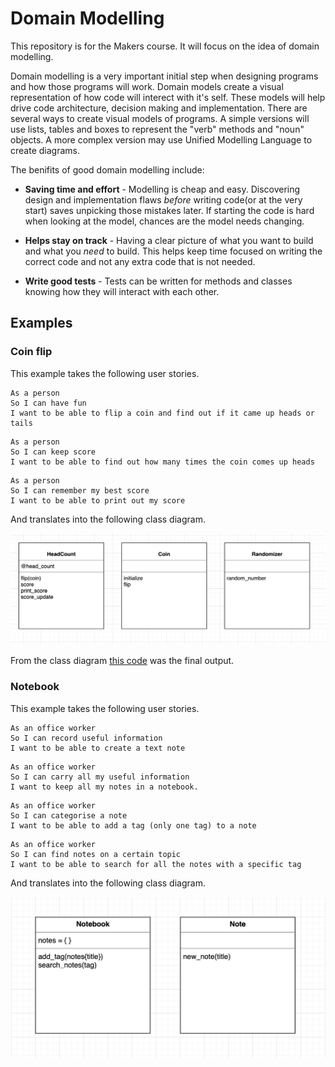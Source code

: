 # Domain Modelling

This repository is for the Makers course. It will focus on the idea of domain modelling.

Domain modelling is a very important initial step when designing programs and how those programs will work. Domain models create a visual representation of how code will interect with it's self. These models will help drive code architecture, decision making and implementation. There are several ways to create visual models of programs. A simple versions will use lists, tables and boxes to represent the "verb" methods and "noun" objects. A more complex version may use Unified Modelling Language to create diagrams.

The benifits of good domain modelling include:

* **Saving time and effort** - Modelling is cheap and easy. Discovering design and implementation flaws _before_ writing code(or at the very start) saves unpicking those mistakes later. If starting the code is hard when looking at the model, chances are the model needs changing.

* **Helps stay on track** - Having a clear picture of what you want to build and what you _need_ to build. This helps keep time focused on writing the correct code and not any extra code that is not needed.

* **Write good tests** - Tests can be written for methods and classes knowing how they will interact with each other. 

## Examples


### Coin flip

This example takes the following user stories.

```
As a person
So I can have fun
I want to be able to flip a coin and find out if it came up heads or tails
```
```
As a person
So I can keep score
I want to be able to find out how many times the coin comes up heads
```
```
As a person
So I can remember my best score
I want to be able to print out my score
```

And translates into the following class diagram.

![Coin flip class diagram](img/coin-class-diagram.png)

From the class diagram [this code](coin-flip.rb) was the final output.

### Notebook

This example takes the following user stories.

```
As an office worker
So I can record useful information
I want to be able to create a text note
```
```
As an office worker
So I can carry all my useful information
I want to keep all my notes in a notebook.
```
```
As an office worker
So I can categorise a note
I want to be able to add a tag (only one tag) to a note
```
```
As an office worker
So I can find notes on a certain topic
I want to be able to search for all the notes with a specific tag
```

And translates into the following class diagram.

![Notebook class diagram](img/notebook-class-diagram.png)
